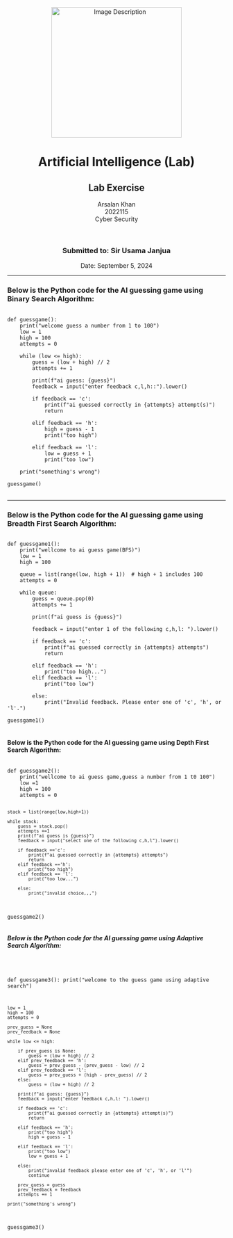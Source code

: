 <!-- Centered content -->
<div align="center">
  <!-- Image -->
  <img src="https://github.com/user-attachments/assets/aa697654-16be-4b74-9d79-e035dc95833d" alt="Image Description" width="300px">
  
  <!-- Title and Information -->
  <h1>Artificial Intelligence (Lab)</h1>
  <h2>Lab Exercise</h2>
  <p>Arsalan Khan<br>2022115<br>Cyber Security</p>
  <br>
  <h3>Submitted to: Sir Usama Janjua</h3>
  <p>Date: September 5, 2024</p>
</div>

<!-- Separator -->
<hr>

<!-- Code Block 1 -->
<h3>Below is the Python code for the AI guessing game using Binary Search Algorithm:</h3>

<pre>
<code>
def guessgame():
    print("welcome guess a number from 1 to 100")
    low = 1
    high = 100
    attempts = 0
    
    while (low <= high):
        guess = (low + high) // 2
        attempts += 1
        
        print(f"ai guess: {guess}")
        feedback = input("enter feedback c,l,h::").lower()
        
        if feedback == 'c':
            print(f"ai guessed correctly in {attempts} attempt(s)")
            return
    
        elif feedback == 'h':
            high = guess - 1
            print("too high")
        
        elif feedback == 'l':
            low = guess + 1
            print("too low")
        
    print("something's wrong")
    
guessgame()
</code>
</pre>

<!-- Separator -->
<hr>

<!-- Code Block 2 -->
<h3>Below is the Python code for the AI guessing game using Breadth First Search Algorithm:</h3>

<pre>
<code>
def guessgame1():
    print("wellcome to ai guess game(BFS)")
    low = 1
    high = 100
    
    queue = list(range(low, high + 1))  # high + 1 includes 100
    attempts = 0
    
    while queue:
        guess = queue.pop(0)
        attempts += 1
        
        print(f"ai guess is {guess}")
        
        feedback = input("enter 1 of the following c,h,l: ").lower()
        
        if feedback == 'c':
            print(f"ai guessed correctly in {attempts} attempts")
            return
        
        elif feedback == 'h':
            print("too high...")
        elif feedback == 'l':
            print("too low")
        
        else:
            print("Invalid feedback. Please enter one of 'c', 'h', or 'l'.")
        
guessgame1()
</code>
</pre>

<!-- Code Block 3 -->
<h4>Below is the Python code for the AI guessing game using Depth First Search Algorithm:</h4>
<pre>
<code>
def guessgame2():
    print("wellcome to ai guess game,guess a number from 1 t0 100")
    low =1 
    high = 100
    attempts = 0
    
    stack = list(range(low,high+1))
    
    while stack:
        guess = stack.pop()
        attempts +=1
        print(f"ai guess is {guess}")
        feedback = input("select one of the following c,h,l").lower()
        
        if feedback =='c':
            print(f"ai guessed correctly in {attempts} attempts")
            return
        elif feedback =='h':
            print("too high")
        elif feedback == 'l':
            print("too low...")
        
        else:
            print("invalid choice,,,")

guessgame2()
</code>
</pre>

<!-- Code Block 3 -->
<h5>Below is the Python code for the AI guessing game using Adaptive Search Algorithm:</h5>
<pre>
<code>

def guessgame3():
    print("welcome to the guess game using adaptive search")
    
    low = 1
    high = 100
    attempts = 0
    
    prev_guess = None
    prev_feedback = None
    
    while low <= high:
        
        if prev_guess is None:
            guess = (low + high) // 2
        elif prev_feedback == 'h':
            guess = prev_guess - (prev_guess - low) // 2
        elif prev_feedback == 'l':
            guess = prev_guess + (high - prev_guess) // 2
        else:
            guess = (low + high) // 2
        
        print(f"ai guess: {guess}")
        feedback = input("enter feedback c,h,l: ").lower()
        
        if feedback == 'c':
            print(f"ai guessed correctly in {attempts} attempt(s)")
            return
        
        elif feedback == 'h':
            print("too high")
            high = guess - 1
            
        elif feedback == 'l':
            print("too low")
            low = guess + 1
        
        else:
            print("invalid feedback please enter one of 'c', 'h', or 'l'")
            continue  
        
        prev_guess = guess
        prev_feedback = feedback
        attempts += 1
    
    print("something's wrong")

guessgame3()
</code>
</pre>
